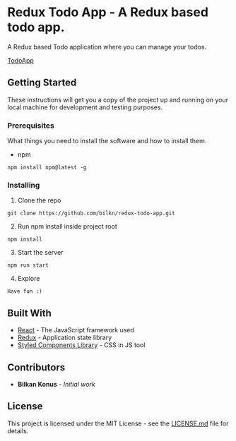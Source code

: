 # Redux Todo App - A Redux based todo app.

A Redux based Todo application where you can manage your todos. 

[TodoApp](https://reddox.netlify.app/)

## Getting Started

These instructions will get you a copy of the project up and running on your local machine for development and testing purposes.

### Prerequisites

What things you need to install the software and how to install them.

- npm

``` 
npm install npm@latest -g
```

### Installing

1. Clone the repo

``` 
git clone https://github.com/bilkn/redux-todo-app.git
```

2. Run npm install inside project root

``` 
npm install
```

3. Start the server

``` 
npm run start
```

4. Explore

``` 
Have fun :)
```

## Built With
* [React](https://reactjs.org/) - The JavaScript framework used
* [Redux](https://firebase.google.com/) - Application state library
* [Styled Components Library](https://styled-components.com/) - CSS in JS tool

## Contributors

* **Bilkan Konus** - *Initial work*

## License 

This project is licensed under the MIT License - see the [LICENSE.md](LICENSE.md) file for details.


